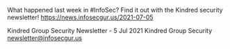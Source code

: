 What happened last week in #InfoSec? Find it out with the Kindred security newsletter!
https://news.infosecgur.us/2021-07-05

Kindred Group Security Newsletter -  5 Jul 2021
Kindred Group Security
newsletter@infosecgur.us
 
